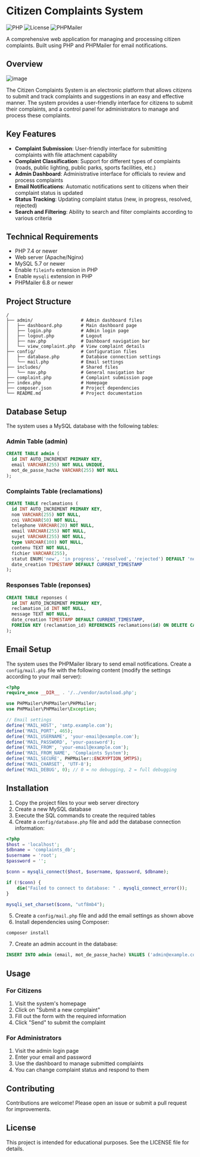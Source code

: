 # Citizen Complaints System

![PHP](https://img.shields.io/badge/PHP-%3E%3D7.4-blue)
![License](https://img.shields.io/badge/license-MIT-green)
![PHPMailer](https://img.shields.io/badge/PHPMailer-v6.8%2B-orange)

A comprehensive web application for managing and processing citizen complaints. Built using PHP and PHPMailer for email notifications.

## Overview

![image](https://github.com/user-attachments/assets/aaac66e4-1c57-460e-ada6-a3b9f9eefb98)

The Citizen Complaints System is an electronic platform that allows citizens to submit and track complaints and suggestions in an easy and effective manner. The system provides a user-friendly interface for citizens to submit their complaints, and a control panel for administrators to manage and process these complaints.

## Key Features

- **Complaint Submission**: User-friendly interface for submitting complaints with file attachment capability
- **Complaint Classification**: Support for different types of complaints (roads, public lighting, public parks, sports facilities, etc.)
- **Admin Dashboard**: Administrative interface for officials to review and process complaints
- **Email Notifications**: Automatic notifications sent to citizens when their complaint status is updated
- **Status Tracking**: Updating complaint status (new, in progress, resolved, rejected)
- **Search and Filtering**: Ability to search and filter complaints according to various criteria

## Technical Requirements

- PHP 7.4 or newer
- Web server (Apache/Nginx)
- MySQL 5.7 or newer
- Enable `fileinfo` extension in PHP
- Enable `mysqli` extension in PHP
- PHPMailer 6.8 or newer

## Project Structure

```
/
├── admin/                  # Admin dashboard files
│   ├── dashboard.php       # Main dashboard page
│   ├── login.php           # Admin login page
│   ├── logout.php          # Logout
│   ├── nav.php             # Dashboard navigation bar
│   └── view_complaint.php  # View complaint details
├── config/                 # Configuration files
│   ├── database.php        # Database connection settings
│   └── mail.php            # Email settings
├── includes/               # Shared files
│   └── nav.php             # General navigation bar
├── complaint.php           # Complaint submission page
├── index.php               # Homepage
├── composer.json           # Project dependencies
└── README.md               # Project documentation
```

## Database Setup

The system uses a MySQL database with the following tables:

### Admin Table (admin)

```sql
CREATE TABLE admin (
  id INT AUTO_INCREMENT PRIMARY KEY,
  email VARCHAR(255) NOT NULL UNIQUE,
  mot_de_passe_hache VARCHAR(255) NOT NULL
);
```

### Complaints Table (reclamations)

```sql
CREATE TABLE reclamations (
  id INT AUTO_INCREMENT PRIMARY KEY,
  nom VARCHAR(255) NOT NULL,
  cni VARCHAR(50) NOT NULL,
  telephone VARCHAR(20) NOT NULL,
  email VARCHAR(255) NOT NULL,
  sujet VARCHAR(255) NOT NULL,
  type VARCHAR(100) NOT NULL,
  contenu TEXT NOT NULL,
  fichier VARCHAR(255),
  statut ENUM('new', 'in progress', 'resolved', 'rejected') DEFAULT 'new',
  date_creation TIMESTAMP DEFAULT CURRENT_TIMESTAMP
);
```

### Responses Table (reponses)

```sql
CREATE TABLE reponses (
  id INT AUTO_INCREMENT PRIMARY KEY,
  reclamation_id INT NOT NULL,
  message TEXT NOT NULL,
  date_creation TIMESTAMP DEFAULT CURRENT_TIMESTAMP,
  FOREIGN KEY (reclamation_id) REFERENCES reclamations(id) ON DELETE CASCADE
);
```

## Email Setup

The system uses the PHPMailer library to send email notifications. Create a `config/mail.php` file with the following content (modify the settings according to your mail server):

```php
<?php
require_once __DIR__ . '/../vendor/autoload.php';

use PHPMailer\PHPMailer\PHPMailer;
use PHPMailer\PHPMailer\Exception;

// Email settings
define('MAIL_HOST', 'smtp.example.com');
define('MAIL_PORT', 465);
define('MAIL_USERNAME', 'your-email@example.com');
define('MAIL_PASSWORD', 'your-password');
define('MAIL_FROM', 'your-email@example.com');
define('MAIL_FROM_NAME', 'Complaints System');
define('MAIL_SECURE', PHPMailer::ENCRYPTION_SMTPS);
define('MAIL_CHARSET', 'UTF-8');
define('MAIL_DEBUG', 0); // 0 = no debugging, 2 = full debugging
```

## Installation

1. Copy the project files to your web server directory
2. Create a new MySQL database
3. Execute the SQL commands to create the required tables
4. Create a `config/database.php` file and add the database connection information:

```php
<?php
$host = 'localhost';
$dbname = 'complaints_db';
$username = 'root';
$password = '';

$conn = mysqli_connect($host, $username, $password, $dbname);

if (!$conn) {
    die("Failed to connect to database: " . mysqli_connect_error());
}

mysqli_set_charset($conn, "utf8mb4");
```

5. Create a `config/mail.php` file and add the email settings as shown above
6. Install dependencies using Composer:

```
composer install
```

7. Create an admin account in the database:

```sql
INSERT INTO admin (email, mot_de_passe_hache) VALUES ('admin@example.com', '$2y$10$...');
```

## Usage

### For Citizens

1. Visit the system's homepage
2. Click on "Submit a new complaint"
3. Fill out the form with the required information
4. Click "Send" to submit the complaint

### For Administrators

1. Visit the admin login page
2. Enter your email and password
3. Use the dashboard to manage submitted complaints
4. You can change complaint status and respond to them

## Contributing

Contributions are welcome! Please open an issue or submit a pull request for improvements.

## License

This project is intended for educational purposes. See the LICENSE file for details.
